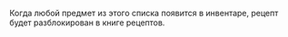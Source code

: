 Когда любой предмет из этого списка появится в инвентаре, рецепт будет разблокирован в книге рецептов.